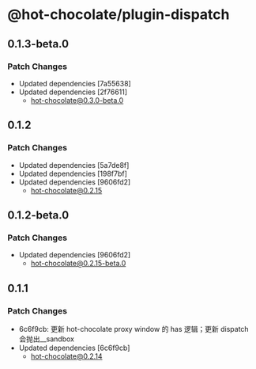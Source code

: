 # @hot-chocolate/plugin-dispatch

## 0.1.3-beta.0

### Patch Changes

- Updated dependencies [7a55638]
- Updated dependencies [2f76611]
  - hot-chocolate@0.3.0-beta.0

## 0.1.2

### Patch Changes

- Updated dependencies [5a7de8f]
- Updated dependencies [198f7bf]
- Updated dependencies [9606fd2]
  - hot-chocolate@0.2.15

## 0.1.2-beta.0

### Patch Changes

- Updated dependencies [9606fd2]
  - hot-chocolate@0.2.15-beta.0

## 0.1.1

### Patch Changes

- 6c6f9cb: 更新 hot-chocolate proxy window 的 has 逻辑；更新 dispatch 会抛出\_\_sandbox
- Updated dependencies [6c6f9cb]
  - hot-chocolate@0.2.14
